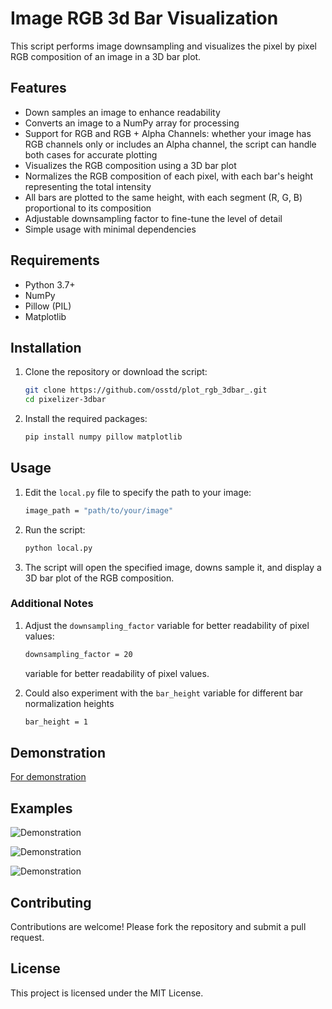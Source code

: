 # Image RGB 3d Bar Visualization

This script performs image downsampling and visualizes the pixel by pixel RGB composition of an image in a 3D bar plot.

## Features

- Down samples an image to enhance readability
- Converts an image to a NumPy array for processing
- Support for RGB and RGB + Alpha Channels: whether your image has RGB channels only or includes an Alpha channel, the
  script can handle both cases for accurate plotting
- Visualizes the RGB composition using a 3D bar plot
- Normalizes the RGB composition of each pixel, with each bar's height representing the total intensity
- All bars are plotted to the same height, with each segment (R, G, B) proportional to its composition
- Adjustable downsampling factor to fine-tune the level of detail
- Simple usage with minimal dependencies

## Requirements

- Python 3.7+
- NumPy
- Pillow (PIL)
- Matplotlib

## Installation

1. Clone the repository or download the script:

    ```bash
    git clone https://github.com/osstd/plot_rgb_3dbar_.git
    cd pixelizer-3dbar
    ```

2. Install the required packages:

    ```bash
    pip install numpy pillow matplotlib
    ```

## Usage

1. Edit the `local.py` file to specify the path to your image:

    ```bash
    image_path = "path/to/your/image"
    ```

2. Run the script:

    ```bash
    python local.py
    ```

3. The script will open the specified image, downs sample it, and display a 3D bar plot of the RGB composition.

### Additional Notes

1. Adjust the `downsampling_factor` variable for better readability of pixel values:

    ```bash
    downsampling_factor = 20
    ```

    variable for better readability of pixel values.

2. Could also experiment with the `bar_height` variable for different bar normalization heights

    ````bash
   bar_height = 1
    ````

## Demonstration

[For demonstration](https://what-is-a-pixel-vercel.vercel.app/visualize3)

## Examples

![Demonstration](https://i.imgur.com/OgOWNX6.png)

![Demonstration](https://i.imgur.com/cbyt7CY.png)

![Demonstration](https://i.imgur.com/tUACK9n.png)

## Contributing

Contributions are welcome! Please fork the repository and submit a pull request.

## License

This project is licensed under the MIT License.